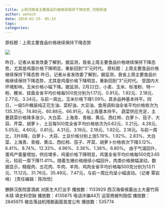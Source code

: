 ```yaml
---
title: 上周河南省主要食品价格继续保持下降态势_河南频道
author: wetech
date: 2019-02-25- 05:33
tags: 
categories: 
---
```

原标题：上周主要食品价格继续保持下降态势
<!-- more -->
                
<img align="center" border="0" src="http://p2.ifengimg.com/a/2016/0810/204c433878d5cf9size1_w16_h16.png" />
                
            
昨日，记者从省发改委了解到，据监测，我省上周主要食品价格继续保持下降态势，尤其是鸡蛋价格下降明显，重新回到“3”元时代。
原标题：上周主要食品价格继续保持下降态势
昨日，记者从省发改委了解到，据监测，我省上周主要食品价格继续保持下降态势，尤其是鸡蛋价格下降明显，重新回到“3”元时代。
受国内大环境影响，玉米价格小幅下降。据监测，2月22日，小麦、玉米、标准粉、特一粉、粳米、挂面全省平均价格每500克分别为1.17元、0.91元、1.92元、2.18元、2.77元、3.34元，与前一周比，玉米价格下降1.09%，其余品种基本持平。同日，一级5升桶装纯正花生油、菜籽油、大豆油、食用调和油全省平均价格依次为135.31元、74.80元、60.88元、66.91元，与上周基本持平。
蔬菜供应充足，主要蔬菜价格降多涨少。大白菜、上海青、青椒、黄瓜、西红柿、白萝卜、茄子、大蒜、芹菜、胡萝卜、土豆每500克全省平均价格依次为0.62元、3.21元、4.28元、5.05元、4.60元、0.81元、4.31元、3.19元、2.18元、1.92元、2.18元。与前一周比，3升8降，白萝卜、大蒜、土豆价格分别上涨5.19%、1.92%、2.83%，大白菜、上海青、青椒、黄瓜、西红柿、茄子、芹菜、胡萝卜价格依次下降3.12%、6.41%、8.74%、12.33%、4.96%、3.36%、1.36%、6.80%。
由于气温回升，蛋鸡产蛋量增加，供应增多，鸡蛋价格下降明显，鸡蛋全省平均价格每500克3.65元，较前一周下降11.41%。随着生猪价格继续小幅回升，肉类价格微幅波动，数据显示，精瘦肉、五花肉、牛肉、羊肉、鸡肉全省平均价格每500克分别为13.11元、11.12元、31.76元、35.49元、7.47元，与前一周比均呈小幅波动。（记者 覃岩峰）
[责任编辑：陈欣欣]
            
滕醉汉医院耍酒疯 对医生大打出手
播放数：1133929
西汉海昏侯墓出土大量竹简木牍 填史料空缺
播放数：4135875
电话诈骗44万 运营商被判赔偿
播放数：2845975
被击落战机残骸画面首度公布
播放数：535774
